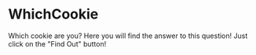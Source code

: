 # WhichCookie

Which cookie are you? Here you will find the answer to this question! Just click on the "Find Out" button!
